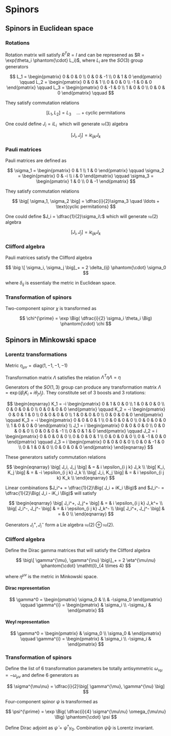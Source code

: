 # Spinors

## Spinors in Euclidean space

### Rotations

Rotation matrix will satisfy $R^{T}R = I$ and can be represened as $R = \exp(\theta_i \phantom{\cdot} L_i)$, where $L_i$ are the $SO(3)$ group generators 

$$
L_1 =
\begin{pmatrix}
0 & 0 & 0 \\
0 & 0 & -1 \\
0 & 1 & 0
\end{pmatrix} \qquad
L_2 =
\begin{pmatrix}
0 & 0 & 1 \\
0 & 0 & 0 \\
-1 & 0 & 0
\end{pmatrix} \qquad
L_3 =
\begin{pmatrix}
0 & -1 & 0 \\
1 & 0 & 0 \\
0 & 0 & 0
\end{pmatrix} \qquad
$$

They satisfy commutation relations

$$
\big[ L_1, L_2 \big] = L_3
\quad \ldots + \text{cyclic permitations}
$$

One could define $J_i = iL_i\:$ which will generate $\mathfrak{so}(3)$ algebra

$$
\big[ J_i, J_j\big] = i\epsilon_{i j k} J_k
$$

### Pauli matrices

Pauli matrices are defined as

$$
\sigma_1 =
\begin{pmatrix}
0 & 1 \\
1 & 0
\end{pmatrix} \qquad
\sigma_2 =
\begin{pmatrix}
0 & -i \\
i & 0
\end{pmatrix} \qquad
\sigma_3 =
\begin{pmatrix}
1 & 0 \\
0 & -1
\end{pmatrix}
$$

They satisfy commutation relations

$$
\big[ \sigma_1, \sigma_2 \big] = \dfrac{i}{2}\sigma_3
\quad \ldots + \text{cyclic permitations}
$$

One could define $J_i = \dfrac{1}{2}\sigma_i\:$ which will generate $\mathfrak{su}(2)$ algebra

$$
\big[ J_i, J_j\big] = i\epsilon_{i j k} J_k
$$

### Clifford algebra

Pauli matrices satisfy the Clifford algebra

$$
\big \[ \sigma_i, \sigma_j \big]_+ = 2 \delta_{ij} \phantom{\cdot} \sigma_0
$$

where $\delta_{ij}$ is essentialy the metric in Euclidean space.

### Transformation of spinors

Two-component spinor $\chi$ is transformed as

$$
\chi^{\prime} = \exp \Big( \dfrac{i}{2} \sigma_i \theta_i \Big) \phantom{\cdot} \chi
$$

## Spinors in Minkowski space

### Lorentz transformations

Metric $\eta_{\mu\nu} = \mathrm{diag}\big( 1, -1, -1, -1 \big)$

Transformation matrix $\Lambda$ satisfies the relation $\Lambda^{T} \eta \Lambda = \eta$

Generators of the $SO(1,3)$ group can produce any transformation matrix $\Lambda = \exp\big( i\beta_i K_i + i\theta_j J_j \big)$. They constitute set of 3 boosts and 3 rotations:

$$
\begin{eqnarray}
K_1 = -i
\begin{pmatrix}
0 & 1 & 0 & 0 \\
1 & 0 & 0 & 0 \\
0 & 0 & 0 & 0 \\
0 & 0 & 0 & 0
\end{pmatrix} \qquad
K_2 = -i
\begin{pmatrix}
0 & 0 & 1 & 0 \\
0 & 0 & 0 & 0 \\
1 & 0 & 0 & 0 \\
0 & 0 & 0 & 0
\end{pmatrix} \qquad
K_3 = -i
\begin{pmatrix}
0 & 0 & 0 & 1 \\
0 & 0 & 0 & 0 \\
0 & 0 & 0 & 0 \\
1 & 0 & 0 & 0
\end{pmatrix} \\
J_1 = i
\begin{pmatrix}
0 & 0 & 0 & 0 \\
0 & 0 & 0 & 0 \\
0 & 0 & 0 & -1 \\
0 & 0 & 1 & 0
\end{pmatrix} \qquad
J_2 = i
\begin{pmatrix}
0 & 0 & 0 & 0 \\
0 & 0 & 0 & 1 \\
0 & 0 & 0 & 0 \\
0 & -1 & 0 & 0
\end{pmatrix} \qquad
J_3 = i
\begin{pmatrix}
0 & 0 & 0 & 0 \\
0 & 0 & -1 & 0 \\
0 & 1 & 0 & 0 \\
0 & 0 & 0 & 0
\end{pmatrix}
\end{eqnarray}
$$

These generators satisfy commutation relations

$$
\begin{eqnarray}
\big[ J_i, J_j \big] & = & i \epsilon_{i j k} J_k \\
\big[ K_i, K_j \big] & = & -i \epsilon_{i j k} J_k \\
\big[ J_i, K_j \big] & = & i \epsilon_{i j k} K_k \\
\end{eqnarray}
$$

Linear combinations $J_i^+ = \dfrac{1}{2}\Big( J_i + iK_i \Big)$ and $J_i^- = \dfrac{1}{2}\Big( J_i - iK_i \Big)$ will satisfy

$$
\begin{eqnarray}
\big[ J_i^+, J_j^+ \big] & = & i \epsilon_{i j k} J_k^+ \\
\big[ J_i^-, J_j^- \big] & = & i \epsilon_{i j k} J_k^- \\
\big[ J_i^+, J_j^- \big] & = & 0 \\
\end{eqnarray}
$$

Generators $J_i^+, J_i^-$  form a Lie algebra $\mathfrak{su}(2) \oplus \mathfrak{su}(2)$.

### Clifford algebra

Define the Dirac gamma matrices that will satisfy the Clifford algebra

$$
\big\[ \gamma^{\mu}, \gamma^{\nu} \big\]_+ = 2 \eta^{\mu\nu} \phantom{\cdot} \mathtt{I}_{4 \times 4}
$$

where $\eta^{\mu\nu}$ is the metric in Minkowski space.

#### Dirac representation

$$
\gamma^0 =
\begin{pmatrix}
\sigma_0 & \\
& -\sigma_0
\end{pmatrix} \qquad
\gamma^{i} =
\begin{pmatrix}
& \sigma_i \\
-\sigma_i &
\end{pmatrix}
$$

#### Weyl representation

$$
\gamma^0 =
\begin{pmatrix}
& \sigma_0 \\
\sigma_0 &
\end{pmatrix} \qquad
\gamma^{i} =
\begin{pmatrix}
& \sigma_i \\
-\sigma_i &
\end{pmatrix}
$$

### Transformation of spinors

Define the list of 6 transformation parameters be totally antisymmetric $\omega_{\nu\mu} = - \omega_{\mu\nu}$ and define 6 generators as

$$
\sigma^{\mu\nu} = \dfrac{i}{2}\big[ \gamma^{\mu}, \gamma^{\nu} \big]
$$

Four-component spinor $\psi$ is transformed as

$$
\psi^{\prime} = \exp \Big( \dfrac{i}{4} \sigma^{\mu\nu} \omega_{\mu\nu} \Big) \phantom{\cdot} \psi
$$

Define Dirac adjoint as $\bar{\psi} = \psi^{\dagger} \gamma_0$. Combination $\bar{\psi} \psi$ is Lorentz invariant.
